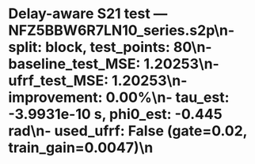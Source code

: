 # Delay-aware S21 test — NFZ5BBW6R7LN10_series.s2p\n- split: block, test_points: 80\n- baseline_test_MSE: 1.20253\n- ufrf_test_MSE: 1.20253\n- improvement: 0.00%\n- tau_est: -3.9931e-10 s, phi0_est: -0.445 rad\n- used_ufrf: False (gate=0.02, train_gain=0.0047)\n